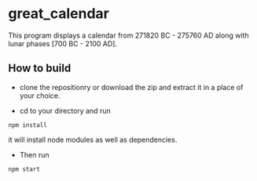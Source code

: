 # great_calendar
 This program displays a calendar from 271820 BC - 275760 AD along with
lunar phases [700 BC - 2100 AD].


## How to build
- clone the repositionry or download the zip and extract it in a place of your choice.

- cd to your directory and run
```
npm install
```
it will install node modules as well as dependencies.

- Then run
```
npm start
```
